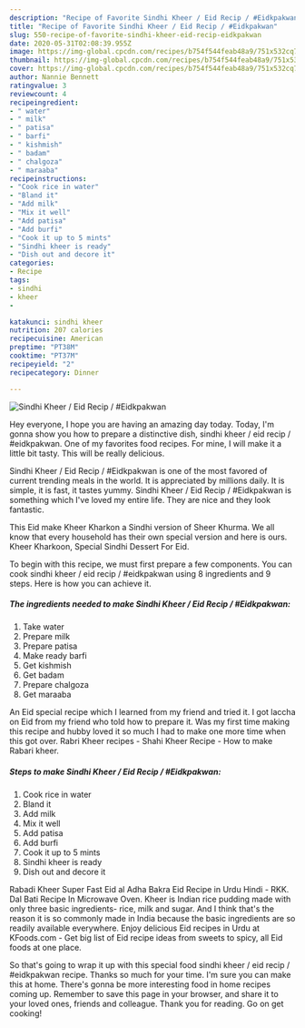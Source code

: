 ```yaml
---
description: "Recipe of Favorite Sindhi Kheer / Eid Recip / #Eidkpakwan"
title: "Recipe of Favorite Sindhi Kheer / Eid Recip / #Eidkpakwan"
slug: 550-recipe-of-favorite-sindhi-kheer-eid-recip-eidkpakwan
date: 2020-05-31T02:08:39.955Z
image: https://img-global.cpcdn.com/recipes/b754f544feab48a9/751x532cq70/sindhi-kheer-eid-recip-eidkpakwan-recipe-main-photo.jpg
thumbnail: https://img-global.cpcdn.com/recipes/b754f544feab48a9/751x532cq70/sindhi-kheer-eid-recip-eidkpakwan-recipe-main-photo.jpg
cover: https://img-global.cpcdn.com/recipes/b754f544feab48a9/751x532cq70/sindhi-kheer-eid-recip-eidkpakwan-recipe-main-photo.jpg
author: Nannie Bennett
ratingvalue: 3
reviewcount: 4
recipeingredient:
- " water"
- " milk"
- " patisa"
- " barfi"
- " kishmish"
- " badam"
- " chalgoza"
- " maraaba"
recipeinstructions:
- "Cook rice in water"
- "Bland it"
- "Add milk"
- "Mix it well"
- "Add patisa"
- "Add burfi"
- "Cook it up to 5 mints"
- "Sindhi kheer is ready"
- "Dish out and decore it"
categories:
- Recipe
tags:
- sindhi
- kheer
- 

katakunci: sindhi kheer  
nutrition: 207 calories
recipecuisine: American
preptime: "PT38M"
cooktime: "PT37M"
recipeyield: "2"
recipecategory: Dinner

---
```



![Sindhi Kheer / Eid Recip / #Eidkpakwan](https://img-global.cpcdn.com/recipes/b754f544feab48a9/751x532cq70/sindhi-kheer-eid-recip-eidkpakwan-recipe-main-photo.jpg)

Hey everyone, I hope you are having an amazing day today. Today, I'm gonna show you how to prepare a distinctive dish, sindhi kheer / eid recip / #eidkpakwan. One of my favorites food recipes. For mine, I will make it a little bit tasty. This will be really delicious.

Sindhi Kheer / Eid Recip / #Eidkpakwan is one of the most favored of current trending meals in the world. It is appreciated by millions daily. It is simple, it is fast, it tastes yummy. Sindhi Kheer / Eid Recip / #Eidkpakwan is something which I've loved my entire life. They are nice and they look fantastic.

This Eid make Kheer Kharkon a Sindhi version of Sheer Khurma. We all know that every household has their own special version and here is ours. Kheer Kharkoon, Special Sindhi Dessert For Eid.


To begin with this recipe, we must first prepare a few components. You can cook sindhi kheer / eid recip / #eidkpakwan using 8 ingredients and 9 steps. Here is how you can achieve it.

<!--inarticleads1-->

##### The ingredients needed to make Sindhi Kheer / Eid Recip / #Eidkpakwan:

1. Take  water
1. Prepare  milk
1. Prepare  patisa
1. Make ready  barfi
1. Get  kishmish
1. Get  badam
1. Prepare  chalgoza
1. Get  maraaba


An Eid special recipe which I learned from my friend and tried it. I got laccha on Eid from my friend who told how to prepare it. Was my first time making this recipe and hubby loved it so much I had to make one more time when this got over. Rabri Kheer recipes - Shahi Kheer Recipe - How to make Rabari kheer. 

<!--inarticleads2-->

##### Steps to make Sindhi Kheer / Eid Recip / #Eidkpakwan:

1. Cook rice in water
1. Bland it
1. Add milk
1. Mix it well
1. Add patisa
1. Add burfi
1. Cook it up to 5 mints
1. Sindhi kheer is ready
1. Dish out and decore it


Rabadi Kheer Super Fast Eid al Adha Bakra Eid Recipe in Urdu Hindi - RKK. Dal Bati Recipe In Microwave Oven. Kheer is Indian rice pudding made with only three basic ingredients- rice, milk and sugar. And I think that&#39;s the reason it is so commonly made in India because the basic ingredients are so readily available everywhere. Enjoy delicious Eid recipes in Urdu at KFoods.com - Get big list of Eid recipe ideas from sweets to spicy, all Eid foods at one place. 

So that's going to wrap it up with this special food sindhi kheer / eid recip / #eidkpakwan recipe. Thanks so much for your time. I'm sure you can make this at home. There's gonna be more interesting food in home recipes coming up. Remember to save this page in your browser, and share it to your loved ones, friends and colleague. Thank you for reading. Go on get cooking!
